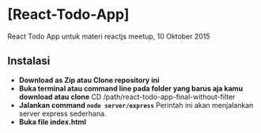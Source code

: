 # [React-Todo-App]
React Todo App untuk materi reactjs meetup, 10 Oktober 2015


## Instalasi
* **Download as Zip atau Clone repository ini**
* **Buka terminal atau command line pada folder yang barus aja kamu download atau clone** CD /path/react-todo-app-final-without-filter
* **Jalankan command `node server/express`** Perintah ini akan menjalankan server express sederhana.
* **Buka file index.html**
